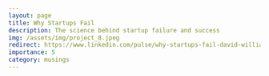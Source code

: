 ```yaml
---
layout: page
title: Why Startups Fail
description: The science behind startup failure and success
img: /assets/img/project_8.jpeg
redirect: https://www.linkedin.com/pulse/why-startups-fail-david-william-silva-phd/
importance: 5
category: musings
---
```

